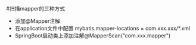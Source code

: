 #扫描mapper的三种方式
* 添加@Mapper注解
* 在application文件中配置 mybatis.mapper-locations = com.xxx.xxx/*.xml
* SpringBoot启动类上添加注解@MapperScan("com.xxx.mapper")